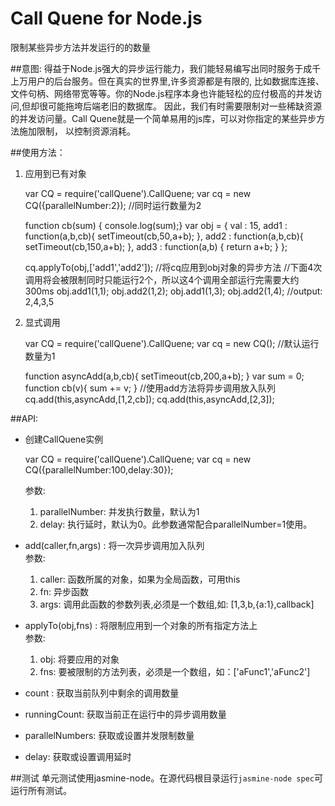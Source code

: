 # Call Quene for Node.js
   限制某些异步方法并发运行的的数量

##意图:
   得益于Node.js强大的异步运行能力，我们能轻易编写出同时服务于成千上万用户的后台服务。但在真实的世界里,许多资源都是有限的,
比如数据库连接、文件句柄、网络带宽等等。你的Node.js程序本身也许能轻松的应付极高的并发访问,但却很可能拖垮后端老旧的数据库。
因此，我们有时需要限制对一些稀缺资源的并发访问量。Call Quene就是一个简单易用的js库，可以对你指定的某些异步方法施加限制，
以控制资源消耗。

##使用方法： 
1.   应用到已有对象 

        var CQ = require('callQuene').CallQuene;
        var cq = new CQ({parallelNumber:2}); //同时运行数量为2

        function cb(sum) { console.log(sum);}
        var obj = {
            val : 15,
            add1 : function(a,b,cb){
                setTimeout(cb,50,a+b);
            },
            add2 : function(a,b,cb){
                setTimeout(cb,150,a+b);
            },
                add3 : function(a,b) {
            return a+b;
            }
        };
    
        cq.applyTo(obj,['add1','add2']); //将cq应用到obj对象的异步方法
        //下面4次调用将会被限制同时只能运行2个，所以这4个调用全部运行完需要大约300ms
        obj.add1(1,1);
        obj.add2(1,2);
        obj.add1(1,3);
        obj.add2(1,4);
        //output: 2,4,3,5

2.   显式调用  

        var CQ = require('callQuene').CallQuene;
        var cq = new CQ(); //默认运行数量为1

        function asyncAdd(a,b,cb){
            setTimeout(cb,200,a+b);
        }
        var sum = 0;
            function cb(v){
            sum  += v;
        }
        //使用add方法将异步调用放入队列
        cq.add(this,asyncAdd,[1,2,cb]);
        cq.add(this,asyncAdd,[2,3]);

##API:
   *  创建CallQuene实例  

        var CQ = require('callQuene').CallQuene;
        var cq = new CQ({parallelNumber:100,delay:30});

      参数:  
        1. parallelNumber: 并发执行数量，默认为1  
        2. delay: 执行延时，默认为0。此参数通常配合parallelNumber=1使用。  

   *  add(caller,fn,args) : 将一次异步调用加入队列  
      参数:  
        1. caller: 函数所属的对象，如果为全局函数，可用this  
        2. fn: 异步函数  
        3. args: 调用此函数的参数列表,必须是一个数组,如: [1,3,b,{a:1},callback]

   *  applyTo(obj,fns) : 将限制应用到一个对象的所有指定方法上  
      参数:  
        1. obj: 将要应用的对象
        2. fns: 要被限制的方法列表，必须是一个数组，如：['aFunc1','aFunc2']

   *  count : 获取当前队列中剩余的调用数量

   *  runningCount: 获取当前正在运行中的异步调用数量

   *  parallelNumbers: 获取或设置并发限制数量

   *  delay: 获取或设置调用延时


##测试
  单元测试使用jasmine-node。在源代码根目录运行`jasmine-node spec`可运行所有测试。